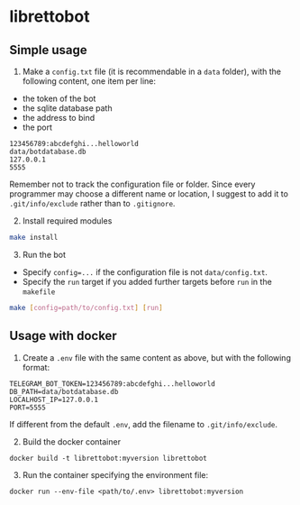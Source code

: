 # librettobot

## Simple usage
1. Make a `config.txt` file (it is recommendable in a `data` folder),
with the following content, one item per line:
  - the token of the bot
  - the sqlite database path
  - the address to bind
  - the port

  ```
  123456789:abcdefghi...helloworld
  data/botdatabase.db
  127.0.0.1
  5555
  ```
  Remember not to track the configuration file or folder.
  Since every programmer may choose a different name or location, I suggest
  to add it to `.git/info/exclude` rather than to `.gitignore`.

2. Install required modules

  ```bash
  make install
  ```

3. Run the bot
  - Specify `config=...` if the configuration file is not `data/config.txt`.
  - Specify the `run` target if you added further targets before `run`
  in the `makefile`

  ```bash
  make [config=path/to/config.txt] [run]
  ```

## Usage with docker
1. Create a `.env` file with the same content as above, but with
the following format:
```
TELEGRAM_BOT_TOKEN=123456789:abcdefghi...helloworld
DB_PATH=data/botdatabase.db
LOCALHOST_IP=127.0.0.1
PORT=5555
```
If different from the default `.env`, add the filename to `.git/info/exclude`.

2. Build the docker container
```
docker build -t librettobot:myversion librettobot
```
3. Run the container specifying the environment file:
```
docker run --env-file <path/to/.env> librettobot:myversion
```
